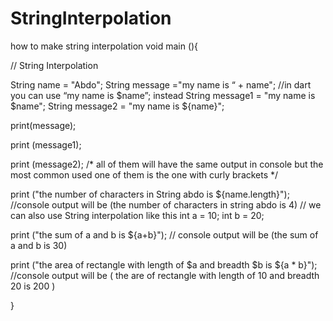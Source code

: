 # StringInterpolation
how to make string interpolation
void main (){


// String Interpolation

  String name = "Abdo";
  String message ="my name is “ + name";
//in dart you can use “my name is  $name”; instead
  String message1 = "my name is $name";
  String message2 = "my name is ${name}";


  print(message);

  print (message1);

  print (message2);
/* all of them will have the same output in console but the most common used one of them is the one with curly brackets */

  print ("the number of characters in  String abdo is ${name.length}");
//console output will be (the number of characters in string abdo is 4)
// we can also use String interpolation like this
  int a = 10;
  int b = 20;

  print ("the sum of a and b is ${a+b}");
// console output will be (the sum of a and b is 30)

  print ("the area of rectangle with length of $a and breadth $b is ${a * b}");
//console output will be ( the are of rectangle with length of 10 and breadth 20 is 200 )

}
